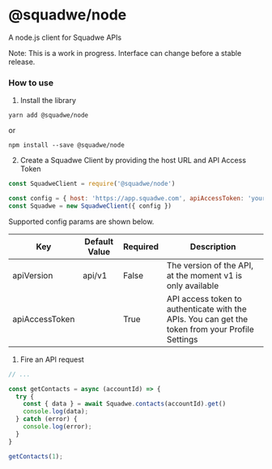 # @squadwe/node

A node.js client for Squadwe APIs

Note: This is a work in progress. Interface can change before a stable release.

### How to use

1. Install the library

```
yarn add @squadwe/node
```

or

```
npm install --save @squadwe/node
```

2. Create a Squadwe Client by providing the host URL and API Access Token

```js
const SquadweClient = require('@squadwe/node')

const config = { host: 'https://app.squadwe.com', apiAccessToken: 'your-access-token' }
const Squadwe = new SquadweClient({ config })
```

Supported config params are shown below.

| Key | Default Value | Required | Description |
| -- | -- | -- | -- |
| apiVersion | api/v1 | False | The version of the API, at the moment v1 is only available |
| apiAccessToken | | True | API access token to authenticate with the APIs. You can get the token from your Profile Settings |


1. Fire an API request

```js
// ...

const getContacts = async (accountId) => {
  try {
    const { data } = await Squadwe.contacts(accountId).get()
    console.log(data);
  } catch (error) {
    console.log(error);
  }
}

getContacts(1);
```
